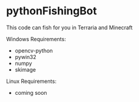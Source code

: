 # pythonFishingBot
This code can fish for you in Terraria and Minecraft

Windows Requirements:
  - opencv-python
  - pywin32
  - numpy
  - skimage

Linux Requirements:
  - coming soon
